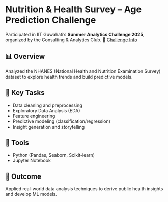 # Nutrition & Health Survey – Age Prediction Challenge

Participated in IIT Guwahati’s **Summer Analytics Challenge 2025**, organized by the Consulting & Analytics Club.
🔗 [Challenge Info](https://aiplanet.com/challenges/358/nutrition-health-survey-age-prediction-summer-analytics-2025-iit-guwahati-07302b63/data)

## 📊 Overview
Analyzed the NHANES (National Health and Nutrition Examination Survey) dataset to explore health trends and build predictive models.

## 🧠 Key Tasks
- Data cleaning and preprocessing  
- Exploratory Data Analysis (EDA)  
- Feature engineering  
- Predictive modeling (classification/regression)  
- Insight generation and storytelling

## 🔧 Tools
- Python (Pandas, Seaborn, Scikit-learn)  
- Jupyter Notebook

## 📝 Outcome
Applied real-world data analysis techniques to derive public health insights and develop ML models.
